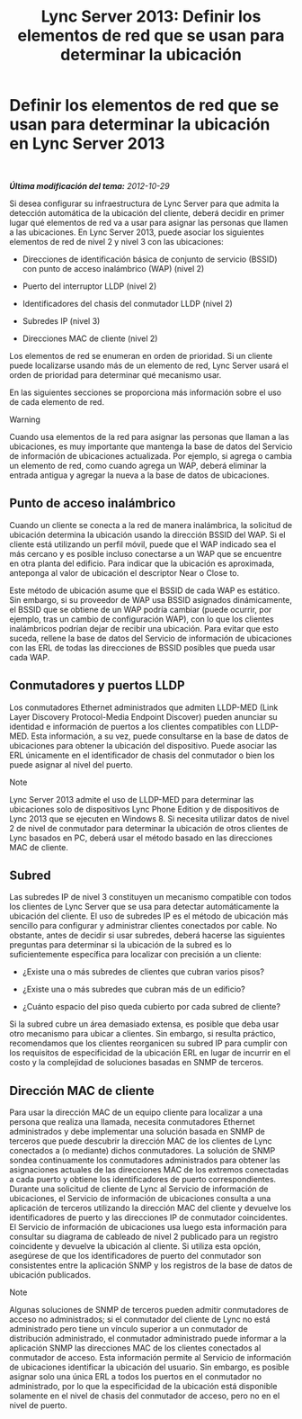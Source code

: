 ﻿---
title: 'Lync Server 2013: Definir los elementos de red que se usan para determinar la ubicación'
TOCTitle: Definir los elementos de red que se usan para determinar la ubicación
ms:assetid: 7538779d-055d-44ed-8dd7-11c45fc1b9f5
ms:mtpsurl: https://technet.microsoft.com/es-es/library/Gg398567(v=OCS.15)
ms:contentKeyID: 48275682
ms.date: 01/07/2017
mtps_version: v=OCS.15
ms.translationtype: HT
---

# Definir los elementos de red que se usan para determinar la ubicación en Lync Server 2013

 

_**Última modificación del tema:** 2012-10-29_

Si desea configurar su infraestructura de Lync Server para que admita la detección automática de la ubicación del cliente, deberá decidir en primer lugar qué elementos de red va a usar para asignar las personas que llamen a las ubicaciones. En Lync Server 2013, puede asociar los siguientes elementos de red de nivel 2 y nivel 3 con las ubicaciones:

  - Direcciones de identificación básica de conjunto de servicio (BSSID) con punto de acceso inalámbrico (WAP) (nivel 2)

  - Puerto del interruptor LLDP (nivel 2)

  - Identificadores del chasis del conmutador LLDP (nivel 2)

  - Subredes IP (nivel 3)

  - Direcciones MAC de cliente (nivel 2)

Los elementos de red se enumeran en orden de prioridad. Si un cliente puede localizarse usando más de un elemento de red, Lync Server usará el orden de prioridad para determinar qué mecanismo usar.

En las siguientes secciones se proporciona más información sobre el uso de cada elemento de red.

> [!WARNING]  
> Cuando usa elementos de la red para asignar las personas que llaman a las ubicaciones, es muy importante que mantenga la base de datos del Servicio de información de ubicaciones actualizada. Por ejemplo, si agrega o cambia un elemento de red, como cuando agrega un WAP, deberá eliminar la entrada antigua y agregar la nueva a la base de datos de ubicaciones.



## Punto de acceso inalámbrico

Cuando un cliente se conecta a la red de manera inalámbrica, la solicitud de ubicación determina la ubicación usando la dirección BSSID del WAP. Si el cliente está utilizando un perfil móvil, puede que el WAP indicado sea el más cercano y es posible incluso conectarse a un WAP que se encuentre en otra planta del edificio. Para indicar que la ubicación es aproximada, anteponga al valor de ubicación el descriptor Near o Close to.

Este método de ubicación asume que el BSSID de cada WAP es estático. Sin embargo, si su proveedor de WAP usa BSSID asignados dinámicamente, el BSSID que se obtiene de un WAP podría cambiar (puede ocurrir, por ejemplo, tras un cambio de configuración WAP), con lo que los clientes inalámbricos podrían dejar de recibir una ubicación. Para evitar que esto suceda, rellene la base de datos del Servicio de información de ubicaciones con las ERL de todas las direcciones de BSSID posibles que pueda usar cada WAP.

## Conmutadores y puertos LLDP

Los conmutadores Ethernet administrados que admiten LLDP-MED (Link Layer Discovery Protocol-Media Endpoint Discover) pueden anunciar su identidad e información de puertos a los clientes compatibles con LLDP-MED. Esta información, a su vez, puede consultarse en la base de datos de ubicaciones para obtener la ubicación del dispositivo. Puede asociar las ERL únicamente en el identificador de chasis del conmutador o bien los puede asignar al nivel del puerto.


> [!NOTE]
> Lync Server 2013 admite el uso de LLDP-MED para determinar las ubicaciones solo de dispositivos Lync Phone Edition y de dispositivos de Lync 2013 que se ejecuten en Windows 8. Si necesita utilizar datos de nivel 2 de nivel de conmutador para determinar la ubicación de otros clientes de Lync basados en PC, deberá usar el método basado en las direcciones MAC de cliente.



## Subred

Las subredes IP de nivel 3 constituyen un mecanismo compatible con todos los clientes de Lync Server que se usa para detectar automáticamente la ubicación del cliente. El uso de subredes IP es el método de ubicación más sencillo para configurar y administrar clientes conectados por cable. No obstante, antes de decidir si usar subredes, deberá hacerse las siguientes preguntas para determinar si la ubicación de la subred es lo suficientemente específica para localizar con precisión a un cliente:

  - ¿Existe una o más subredes de clientes que cubran varios pisos?

  - ¿Existe una o más subredes que cubran más de un edificio?

  - ¿Cuánto espacio del piso queda cubierto por cada subred de cliente?

Si la subred cubre un área demasiado extensa, es posible que deba usar otro mecanismo para ubicar a clientes. Sin embargo, si resulta práctico, recomendamos que los clientes reorganicen su subred IP para cumplir con los requisitos de especificidad de la ubicación ERL en lugar de incurrir en el costo y la complejidad de soluciones basadas en SNMP de terceros.

## Dirección MAC de cliente

Para usar la dirección MAC de un equipo cliente para localizar a una persona que realiza una llamada, necesita conmutadores Ethernet administrados y debe implementar una solución basada en SNMP de terceros que puede descubrir la dirección MAC de los clientes de Lync conectados a (o mediante) dichos conmutadores. La solución de SNMP sondea continuamente los conmutadores administrados para obtener las asignaciones actuales de las direcciones MAC de los extremos conectadas a cada puerto y obtiene los identificadores de puerto correspondientes. Durante una solicitud de cliente de Lync al Servicio de información de ubicaciones, el Servicio de información de ubicaciones consulta a una aplicación de terceros utilizando la dirección MAC del cliente y devuelve los identificadores de puerto y las direcciones IP de conmutador coincidentes. El Servicio de información de ubicaciones usa luego esta información para consultar su diagrama de cableado de nivel 2 publicado para un registro coincidente y devuelve la ubicación al cliente. Si utiliza esta opción, asegúrese de que los identificadores de puerto del conmutador son consistentes entre la aplicación SNMP y los registros de la base de datos de ubicación publicados.


> [!NOTE]
> Algunas soluciones de SNMP de terceros pueden admitir conmutadores de acceso no administrados; si el conmutador del cliente de Lync no está administrado pero tiene un vínculo superior a un conmutador de distribución administrado, el conmutador administrado puede informar a la aplicación SNMP las direcciones MAC de los clientes conectados al conmutador de acceso. Esta información permite al Servicio de información de ubicaciones identificar la ubicación del usuario. Sin embargo, es posible asignar solo una única ERL a todos los puertos en el conmutador no administrado, por lo que la especificidad de la ubicación está disponible solamente en el nivel de chasis del conmutador de acceso, pero no en el nivel de puerto.


